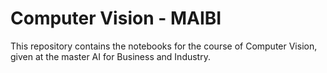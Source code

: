 # Computer Vision - MAIBI

This repository contains the notebooks for the course of Computer Vision, given 
at the master AI for Business and Industry.
